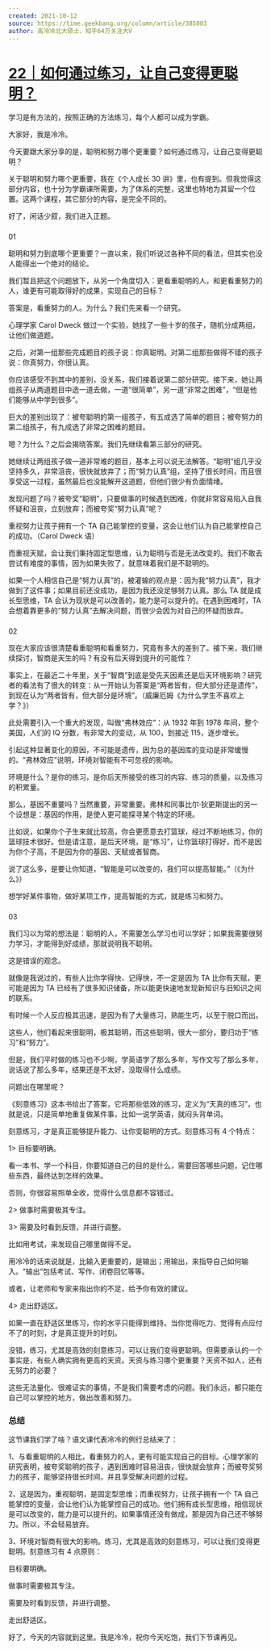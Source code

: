 ```yaml
---
created: 2021-10-12
source: https://time.geekbang.org/column/article/385003
author: 高冷冷北大硕士、知乎64万关注大V
---
```


# [22｜如何通过练习，让自己变得更聪明？](https://time.geekbang.org/column/article/385003)


学习是有方法的，按照正确的方法练习，每个人都可以成为学霸。

大家好，我是冷冷。

今天要跟大家分享的是，聪明和努力哪个更重要？如何通过练习，让自己变得更聪明？

关于聪明和努力哪个更重要，我在《个人成长 30 讲》里，也有提到。但我觉得这部分内容，也十分为学霸课所需要，为了体系的完整，这里也特地为其留一个位置。这两个课程，其它部分的内容，是完全不同的。

好了，闲话少叙，我们进入正题。

### 

01

聪明和努力到底哪个更重要？一直以来，我们听说过各种不同的看法，但其实也没人能得出一个绝对的结论。

我们暂且把这个问题放下，从另一个角度切入：更看重聪明的人，和更看重努力的人，谁更有可能取得好的成果，实现自己的目标？

答案是，看重努力的人。为什么？我们先来看一个研究。

心理学家 Carol Dweck 做过一个实验，她找了一些十岁的孩子，随机分成两组，让他们做道题。

之后，对第一组那些完成题目的孩子说：你真聪明。对第二组那些做得不错的孩子说：你真努力，你很认真。

你应该感受不到其中的差别，没关系，我们接着说第二部分研究。接下来，她让两组孩子从两道题目中选一道去做，一道“很简单”，另一道“非常之困难”，“但是他们能够从中学到很多”。

巨大的差别出现了：被夸聪明的第一组孩子，有五成选了简单的题目；被夸努力的第二组孩子，有九成选了非常之困难的题目。

嗯？为什么？之后会揭晓答案。我们先继续看第三部分的研究。

她继续让两组孩子做一道非常难的题目，基本上可以说无法解答。“聪明”组几乎没坚持多久，非常沮丧，很快就放弃了；而“努力认真”组，坚持了很长时间，而且很享受这一过程，虽然最后也没能解开这道题，但他们很少有负面情绪。

发现问题了吗？被夸奖“聪明”，只要做事的时候遇到困难，你就非常容易陷入自我怀疑和沮丧，立刻放弃；而被夸奖“努力认真”呢？

重视努力让孩子拥有一个 TA 自己能掌控的变量，这会让他们认为自己能掌控自己的成功。（Carol Dweck 语）

而重视天赋，会让我们秉持固定型思维，认为聪明与否是无法改变的。我们不敢去尝试有难度的事情，因为如果失败了，就意味着我们是不聪明的。

如果一个人相信自己是“努力认真”的，被灌输的观点是：因为我“努力认真”，我才做到了这件事；如果目前还没成功，是因为我还没足够努力认真。那么 TA 就是成长型思维，TA 会认为现状是可以改善的，能力是可以提升的。在遇到困难时，TA 会想着靠更多的“努力认真”去解决问题，而很少会因为对自己的怀疑而放弃。

### 

02

现在大家应该很清楚看重聪明和看重努力，究竟有多大的差别了。接下来，我们继续探讨，智商是天生的吗？有没有后天得到提升的可能性？

事实上，在最近二十年里，关于“智商”到底是受先天因素还是后天环境影响？研究者的看法有了很大的转变：从一开始认为答案是“两者皆有，但大部分还是遗传”，到现在认为“两者皆有，但大部分是环境”。（威廉厄姆《为什么学生不喜欢上学？》）

此处需要引入一个重大的发现，叫做“弗林效应”：从 1932 年到 1978 年间，整个美国，人们的 IQ 分数，有非常大的变动，从 100，到接近 115，逐步增长。

引起这种显著变化的原因，不可能是遗传，因为总的基因库的变动是非常缓慢的。“弗林效应”说明，环境对智能有不可忽视的影响。

环境是什么？是你的练习，是你后天所接受的练习的内容、练习的质量，以及练习的积累量。

那么，基因不重要吗？当然重要，非常重要。弗林和同事比尔·狄更斯提出的另一个设想是：基因的作用，是使人更可能探寻某个特定的环境。

比如说，如果你个子生来就比较高，你会更愿意去打篮球，经过不断地练习，你的篮球技术很好。但是请注意，是后天环境，是“练习”，让你篮球打得好，而不是因为你个子高，不是因为你的基因、天赋或者智商。

说了这么多，是要让你知道，“智能是可以改变的，我们可以提高智能。”（《为什么》）

想学好某件事物，做好某项工作，提高智能的方式，就是练习和努力。

### 

03

我们习以为常的想法是：聪明的人，不需要怎么学习也可以学好；如果我需要很努力学习，才能得到好成绩，那就说明我不聪明。

这是错误的观念。

就像是我说过的，有些人比你学得快、记得快，不一定是因为 TA 比你有天赋，更可能是因为 TA 已经有了很多知识储备，所以能更快速地发现新知识与旧知识之间的联系。

有时候一个人反应极其迅速，是因为有了大量练习，熟能生巧，以至于脱口而出。

这些人，他们看起来很聪明，极其聪明，而这些聪明，很大一部分，要归功于“练习”和“努力”。

但是，我们平时做的练习也不少啊，学英语学了那么多年，写作文写了那么多年，说话说了那么多年，结果还是不太好，没取得什么成绩。

问题出在哪里呢？

《刻意练习》这本书给出了答案，它将那些低效的练习，定义为“天真的练习”，也就是说，只是简单地重复做某件事，比如一说学英语，就闷头背单词。

刻意练习，才是真正能够提升能力、让你变聪明的方式。刻意练习有 4 个特点：

1> 目标要明确。

看一本书、学一个科目，你要知道自己的目的是什么，需要回答哪些问题，记住哪些东西，最终达到怎样的效果。

否则，你很容易照单全收，觉得什么信息都不容错过。

2> 做事时需要极其专注。

3> 需要及时看到反馈，并进行调整。

比如用考试，来发现自己哪里做得不足。

用冷冷的话来说就是，比输入更重要的，是输出；用输出，来指导自己如何输入。“输出”包括考试、写作、闭卷回忆等等。

或者，让老师和专家来指出你的不足，给予你有效的建议。

4> 走出舒适区。

如果一直在舒适区里练习，你的水平只能得到维持。当你觉得吃力、觉得有点应付不了的时刻，才是真正提升的时刻。

没错，练习，尤其是高效的刻意练习，可以让我们变得更聪明。但需要承认的一个事实是，有些人确实拥有更高的天资。天资与练习哪个更重要？天资不如人，还有无努力的必要？

这些无法量化、很难证实的事情，不是我们需要考虑的问题。我们永远，都只能在自己可以掌控的地方，做出改善和努力。

### 总结

这节课我们学了啥？语文课代表冷冷的例行总结来了：

1、与看重聪明的人相比，看重努力的人，更有可能实现自己的目标。心理学家的研究表明，被夸奖聪明的孩子，遇到困难时容易沮丧，很快就会放弃；而被夸奖努力的孩子，能够坚持很长时间，并且享受解决问题的过程。

2、这是因为，重视聪明，是固定型思维；而重视努力，让孩子拥有一个 TA 自己能掌控的变量，会让他们认为能掌控自己的成功。他们拥有成长型思维，相信现状是可以改变的，能力是可以提升的。如果事情还没有做成，那是因为自己还不够努力。所以，不会轻易放弃。

3、环境对智商有很大的影响。练习，尤其是高效的刻意练习，可以让我们变得更聪明。刻意练习有 4 点原则：

目标要明确。

做事时需要极其专注。

需要及时看到反馈，并进行调整。

走出舒适区。

好了，今天的内容就到这里。我是冷冷，祝你今天吃饱，我们下节课再见。
